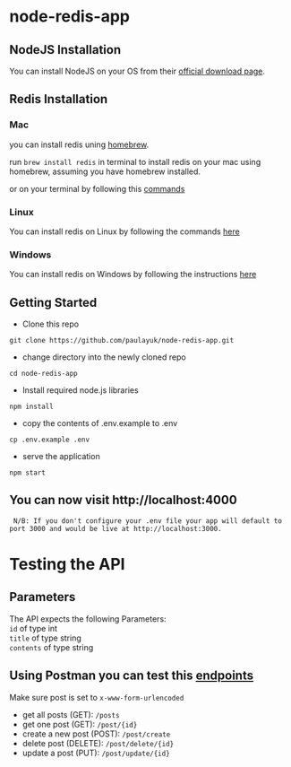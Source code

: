 # node-redis-app 

## NodeJS Installation
You can install NodeJS on your OS from their [official download page](https://nodejs.org/en/download/current/).

## Redis Installation

### Mac
you can install redis uning [homebrew](http://brew.sh).

run `brew install redis` in terminal to install redis on your mac using homebrew, assuming you have homebrew installed.

or on your terminal by following this [commands](https://redis.io/download)
### Linux

You can install redis on Linux by following the commands [here](https://redis.io/download)

### Windows

You can install redis on Windows by following the instructions [here](https://redislabs.com/ebook/appendix-a/a-3-installing-on-windows/a-3-2-installing-redis-on-window/)

## Getting Started

- Clone this repo
```
git clone https://github.com/paulayuk/node-redis-app.git

```
- change directory into the newly cloned repo
```
cd node-redis-app

```
- Install required node.js libraries
```
npm install

```
* copy the contents of .env.example to .env
```
cp .env.example .env
```

- serve the application

```
npm start

```
## You can now visit http://localhost:4000
```
 N/B: If you don't configure your .env file your app will default to port 3000 and would be live at http://localhost:3000.
```
# Testing the API

## Parameters

The API expects the following Parameters: </br>
`id` of type int </br>
`title` of type string </br>
`contents` of type string </br>


## Using Postman you can test this [endpoints](https://github.com/paulayuk/node-redis-app/blob/master/routes/api.js) 

Make sure post is set to `x-www-form-urlencoded`
* get all posts (GET): `/posts`
* get one post (GET): `/post/{id}`
* create a new post (POST): `/post/create`
* delete post (DELETE): `/post/delete/{id}`
* update a post (PUT): `/post/update/{id}`






